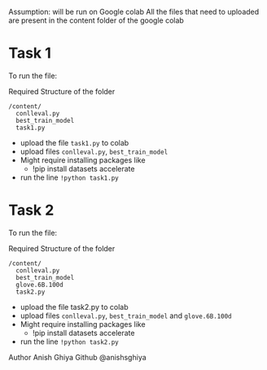 Assumption: will be run on Google colab
All the files that need to uploaded are present in the content folder of the google colab
# Task 1
To run the file: 

Required Structure of the folder

```
/content/
  conlleval.py
  best_train_model
  task1.py
```
- upload the file `task1.py` to colab
- upload files `conlleval.py`, `best_train_model` 
- Might require installing packages like 
  - !pip install datasets accelerate
- run the line `!python task1.py`


# Task 2
To run the file: 

Required Structure of the folder
```
/content/
  conlleval.py
  best_train_model
  glove.6B.100d
  task2.py

```
- upload the file task2.py to colab
- upload files `conlleval.py`, `best_train_model` and `glove.6B.100d`
- Might require installing packages like 
  - !pip install datasets accelerate
- run the line `!python task2.py`

Author Anish Ghiya
Github @anishsghiya